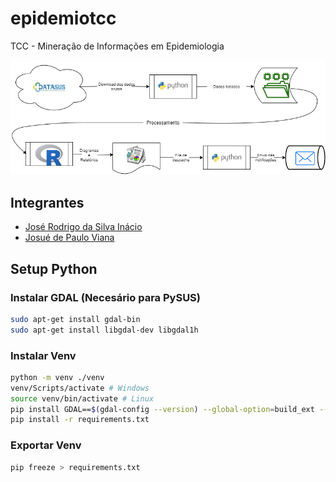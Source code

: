# epidemiotcc
TCC - Mineração de Informações em Epidemiologia

![Diagrama principal](diagramas/fluxograma_principal.png)

## Integrantes
- [José Rodrigo da Silva Inácio](mailto:jose.inacio@estudante.ifb.edu.br)
- [Josué de Paulo Viana](mailto:josue.viana@estudante.ifb.edu.br)


## Setup Python


### Instalar GDAL (Necesário para PySUS)

```bash
sudo apt-get install gdal-bin
sudo apt-get install libgdal-dev libgdal1h
```

### Instalar Venv

```bash
python -m venv ./venv
venv/Scripts/activate # Windows
source venv/bin/activate # Linux
pip install GDAL==$(gdal-config --version) --global-option=build_ext --global-option="-I/usr/include/gdal" 
pip install -r requirements.txt
```

### Exportar Venv

```bash
pip freeze > requirements.txt
```